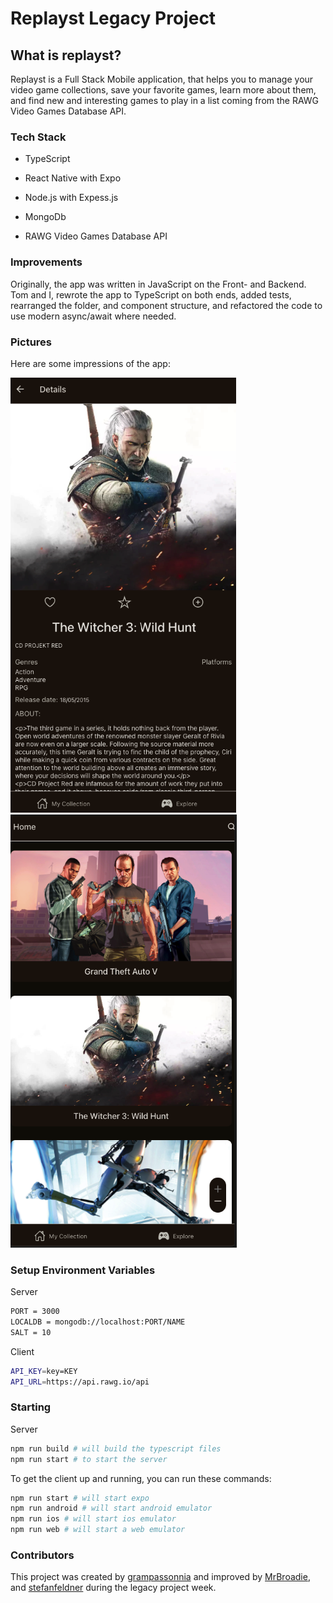 # Replayst Legacy Project

## What is replayst?

Replayst is a Full Stack Mobile application, that helps you to manage your video game collections, save your favorite games, learn more about them, and find new and interesting games to play in a list coming from the RAWG Video Games Database API.

### Tech Stack

- TypeScript
  
- React Native with Expo
  
- Node.js with Expess.js
  
- MongoDb
  
- RAWG Video Games Database API
  

### Improvements

Originally, the app was written in JavaScript on the Front- and Backend. Tom and I, rewrote the app to TypeScript on both ends, added tests, rearranged the folder, and component structure, and refactored the code to use modern async/await where needed.

### Pictures

Here are some impressions of the app:

![Details Page](./detail.png)
![Api Results](./api.png)

### Setup Environment Variables

Server

```bash
PORT = 3000
LOCALDB = mongodb://localhost:PORT/NAME
SALT = 10
```

Client

```bash
API_KEY=key=KEY
API_URL=https://api.rawg.io/api
```

### Starting

Server

```bash
npm run build # will build the typescript files
npm run start # to start the server
```

To get the client up and running, you can run these commands:

```bash
npm run start # will start expo
npm run android # will start android emulator
npm run ios # will start ios emulator
npm run web # will start a web emulator
```

### Contributors

This project was created by [grampassonnia](https://github.com/grampassonnia) and improved by [MrBroadie](https://github.com/MrBroadie), and [stefanfeldner](https://github.com/stefanfeldner) during the legacy project week.
